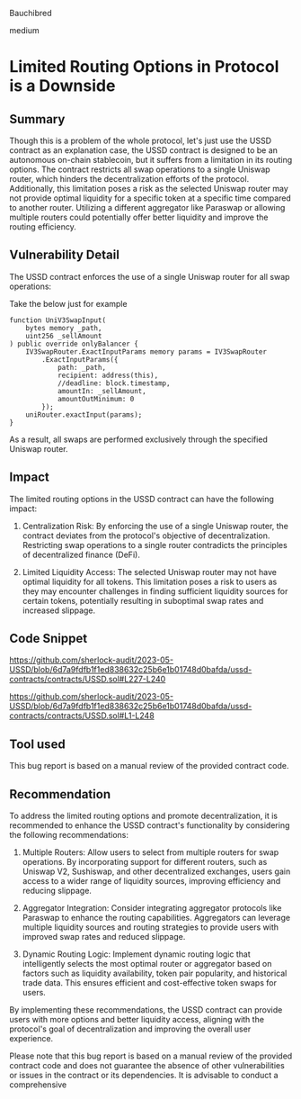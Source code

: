 Bauchibred

medium

# Limited Routing Options in Protocol is a Downside


## Summary

Though this is a problem of the whole protocol, let's just use the USSD contract as an explanation case, the USSD contract is designed to be an autonomous on-chain stablecoin, but it suffers from a limitation in its routing options. The contract restricts all swap operations to a single Uniswap router, which hinders the decentralization efforts of the protocol. Additionally, this limitation poses a risk as the selected Uniswap router may not provide optimal liquidity for a specific token at a specific time compared to another router. Utilizing a different aggregator like Paraswap or allowing multiple routers could potentially offer better liquidity and improve the routing efficiency.

## Vulnerability Detail

The USSD contract enforces the use of a single Uniswap router for all swap operations:

Take the below just for example

```solidity
function UniV3SwapInput(
    bytes memory _path,
    uint256 _sellAmount
) public override onlyBalancer {
    IV3SwapRouter.ExactInputParams memory params = IV3SwapRouter
        .ExactInputParams({
            path: _path,
            recipient: address(this),
            //deadline: block.timestamp,
            amountIn: _sellAmount,
            amountOutMinimum: 0
        });
    uniRouter.exactInput(params);
}
```

As a result, all swaps are performed exclusively through the specified Uniswap router.

## Impact

The limited routing options in the USSD contract can have the following impact:

1. Centralization Risk: By enforcing the use of a single Uniswap router, the contract deviates from the protocol's objective of decentralization. Restricting swap operations to a single router contradicts the principles of decentralized finance (DeFi).

2. Limited Liquidity Access: The selected Uniswap router may not have optimal liquidity for all tokens. This limitation poses a risk to users as they may encounter challenges in finding sufficient liquidity sources for certain tokens, potentially resulting in suboptimal swap rates and increased slippage.

## Code Snippet

https://github.com/sherlock-audit/2023-05-USSD/blob/6d7a9fdfb1f1ed838632c25b6e1b01748d0bafda/ussd-contracts/contracts/USSD.sol#L227-L240

https://github.com/sherlock-audit/2023-05-USSD/blob/6d7a9fdfb1f1ed838632c25b6e1b01748d0bafda/ussd-contracts/contracts/USSD.sol#L1-L248

## Tool used

This bug report is based on a manual review of the provided contract code.

## Recommendation

To address the limited routing options and promote decentralization, it is recommended to enhance the USSD contract's functionality by considering the following recommendations:

1. Multiple Routers: Allow users to select from multiple routers for swap operations. By incorporating support for different routers, such as Uniswap V2, Sushiswap, and other decentralized exchanges, users gain access to a wider range of liquidity sources, improving efficiency and reducing slippage.

2. Aggregator Integration: Consider integrating aggregator protocols like Paraswap to enhance the routing capabilities. Aggregators can leverage multiple liquidity sources and routing strategies to provide users with improved swap rates and reduced slippage.

3. Dynamic Routing Logic: Implement dynamic routing logic that intelligently selects the most optimal router or aggregator based on factors such as liquidity availability, token pair popularity, and historical trade data. This ensures efficient and cost-effective token swaps for users.

By implementing these recommendations, the USSD contract can provide users with more options and better liquidity access, aligning with the protocol's goal of decentralization and improving the overall user experience.

Please note that this bug report is based on a manual review of the provided contract code and does not guarantee the absence of other vulnerabilities or issues in the contract or its dependencies. It is advisable to conduct a comprehensive
